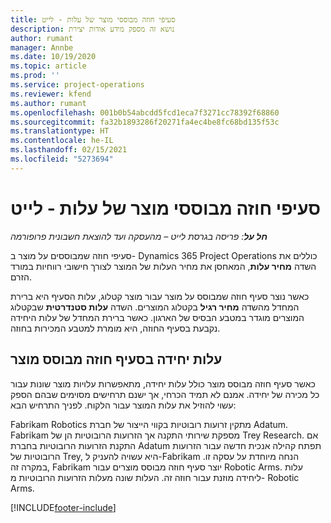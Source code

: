 ```yaml
---
title: סעיפי חוזה מבוססי מוצר של עלות - לייט
description: נושא זה מספק מידע אודות יצירת
author: rumant
manager: Annbe
ms.date: 10/19/2020
ms.topic: article
ms.prod: ''
ms.service: project-operations
ms.reviewer: kfend
ms.author: rumant
ms.openlocfilehash: 001b0b54abcdd5fcd1eca7f3271cc78392f68860
ms.sourcegitcommit: fa32b1893286f20271fa4ec4be8fc68bd135f53c
ms.translationtype: HT
ms.contentlocale: he-IL
ms.lasthandoff: 02/15/2021
ms.locfileid: "5273694"
---
```

# <a name="cost-product-based-contract-lines---lite"></a>סעיפי חוזה מבוססי מוצר של עלות - לייט

_**חל על**: פריסה בגרסת לייט – מהעסקה ועד להוצאת חשבונית פרופורמה_


סעיפי חוזה שמבוססים על מוצר ב- Dynamics 365 Project Operations כוללים את השדה **מחיר עלות**, המאחסן את מחיר העלות של המוצר לצורך חישובי רווחיות במורד הזרם.

כאשר נוצר סעיף חוזה שמבוסס על מוצר עבור מוצר קטלוג, עלות הסעיף היא ברירת המחדל מהשדה **מחיר רגיל** בקטלוג המוצרים. השדה **עלות סטנדרטית** שבקטלוג המוצרים מוגדר במטבע הבסיס של הארגון. כאשר ברירת המחדל של עלות היחידה נקבעת בסעיף החוזה, היא מומרת למטבע המכירות בחוזה.

## <a name="unit-cost-on-a-product-based-contract-line"></a>עלות יחידה בסעיף חוזה מבוסס מוצר

כאשר סעיף חוזה מבוסס מוצר כולל עלות יחידה, מתאפשרות עלויות מוצר שונות עבור כל מכירה של יחידה. אמנם לא תמיד הכרחי, אך ישנם תרחישים מסוימים שבהם הספק עשוי להוזיל את עלות המוצר עבור הלקוח. לפניך התרחיש הבא:

Fabrikam Robotics מתקין זרועות רובוטיות בקווי הייצור של חברת Adatum. Fabrikam מספקת שירותי התקנה אך הזרועות הרובוטיות הן של Trey Research. אם התקנת הזרועות הרובוטיות בחברת Adatum תפתח קהילה אנכית חדשה עבור הזרועות הרובוטיות של Trey, היא עשויה להעניק ל-Fabrikam הנחה מיוחדת על עסקה זו. במקרה זה, Fabrikam יוצר סעיף חוזה מבוסס מוצרים עבור Robotic Arms. עלות ליחידה מוזנת עבור חוזה זה. העלות שונה מעלות הזרועות הרובוטיות מ- Robotic Arms.


[!INCLUDE[footer-include](../../includes/footer-banner.md)]